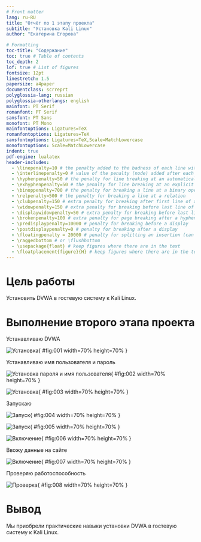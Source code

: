 ```yaml
---
# Front matter
lang: ru-RU
title: "Отчёт по 1 этапу проекта"
subtitle: "Установка Kali Linux"
author: "Екатерина Егорова"

# Formatting
toc-title: "Содержание"
toc: true # Table of contents
toc_depth: 2
lof: true # List of figures
fontsize: 12pt
linestretch: 1.5
papersize: a4paper
documentclass: scrreprt
polyglossia-lang: russian
polyglossia-otherlangs: english
mainfont: PT Serif
romanfont: PT Serif
sansfont: PT Sans
monofont: PT Mono
mainfontoptions: Ligatures=TeX
romanfontoptions: Ligatures=TeX
sansfontoptions: Ligatures=TeX,Scale=MatchLowercase
monofontoptions: Scale=MatchLowercase
indent: true
pdf-engine: lualatex
header-includes:
  - \linepenalty=10 # the penalty added to the badness of each line within a paragraph (no associated penalty node) Increasing the value makes tex try to have fewer lines in the paragraph.
  - \interlinepenalty=0 # value of the penalty (node) added after each line of a paragraph.
  - \hyphenpenalty=50 # the penalty for line breaking at an automatically inserted hyphen
  - \exhyphenpenalty=50 # the penalty for line breaking at an explicit hyphen
  - \binoppenalty=700 # the penalty for breaking a line at a binary operator
  - \relpenalty=500 # the penalty for breaking a line at a relation
  - \clubpenalty=150 # extra penalty for breaking after first line of a paragraph
  - \widowpenalty=150 # extra penalty for breaking before last line of a paragraph
  - \displaywidowpenalty=50 # extra penalty for breaking before last line before a display math
  - \brokenpenalty=100 # extra penalty for page breaking after a hyphenated line
  - \predisplaypenalty=10000 # penalty for breaking before a display
  - \postdisplaypenalty=0 # penalty for breaking after a display
  - \floatingpenalty = 20000 # penalty for splitting an insertion (can only be split footnote in standard LaTeX)
  - \raggedbottom # or \flushbottom
  - \usepackage{float} # keep figures where there are in the text
  - \floatplacement{figure}{H} # keep figures where there are in the text
---
```


# Цель работы

Установить DVWA в гостевую систему к Kali Linux.

# Выполнение второго этапа проекта

Устанавливаю DVWA

![Установка](image/01.jpg){ #fig:001 width=70% height=70% }

Устанавливаю имя пользователя и пароль

![Установка пароля и имя пользователя](image/02.jpg){ #fig:002 width=70% height=70% }

![Установка](image/03.jpg){ #fig:003 width=70% height=70% }

Запускаю 

![Запуск](image/04.jpg){ #fig:004 width=70% height=70% }

![Запуск](image/05.jpg){ #fig:005 width=70% height=70% }

![Включение](image/06.jpg){ #fig:006 width=70% height=70% }

Ввожу данные на сайте

![Включение](image/07.jpg){ #fig:007 width=70% height=70% }

Проверяю работоспособность

![Проверка](image/08.jpg){ #fig:008 width=70% height=70% }
# Вывод

Мы приобрели практические навыки установки DVWA в гостевую систему к Kali Linux.

